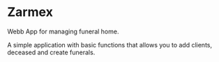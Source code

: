 # Zarmex
Webb App for managing funeral home.

A simple application with basic functions that allows you to add clients, deceased and create funerals.
